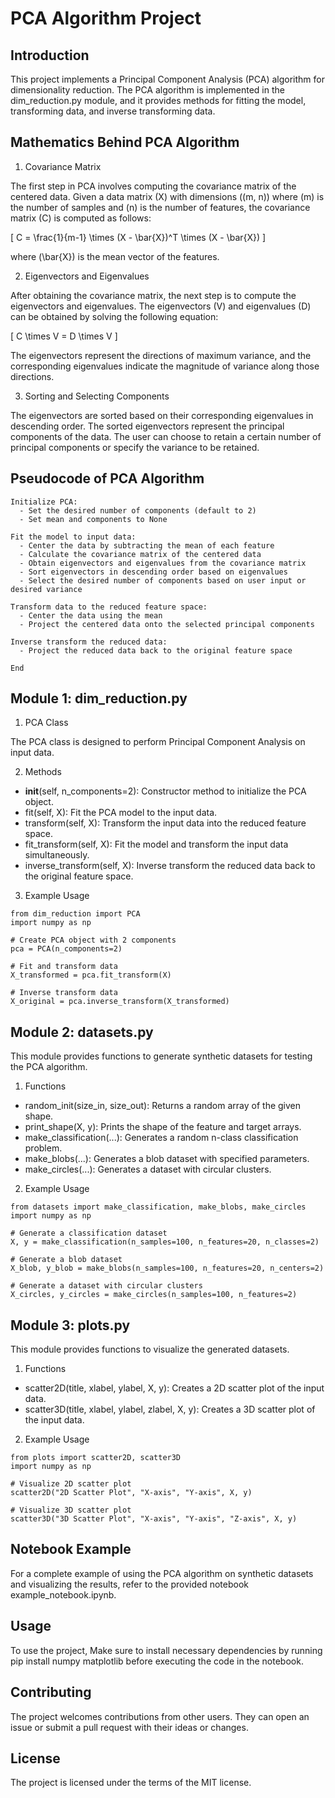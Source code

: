 # PCA Algorithm Project

## Introduction

This project implements a Principal Component Analysis (PCA) algorithm for dimensionality reduction. The PCA algorithm is implemented in the dim_reduction.py module, and it provides methods for fitting the model, transforming data, and inverse transforming data.


## Mathematics Behind PCA Algorithm

1. Covariance Matrix

The first step in PCA involves computing the covariance matrix of the centered data. Given a data matrix \(X\) with dimensions \((m, n)\) where \(m\) is the number of samples and \(n\) is the number of features, the covariance matrix \(C\) is computed as follows:

\[ C = \frac{1}{m-1} \times (X - \bar{X})^T \times (X - \bar{X}) \]

where \(\bar{X}\) is the mean vector of the features.

2. Eigenvectors and Eigenvalues

After obtaining the covariance matrix, the next step is to compute the eigenvectors and eigenvalues. The eigenvectors \(V\) and eigenvalues \(D\) can be obtained by solving the following equation:

\[ C \times V = D \times V \]

The eigenvectors represent the directions of maximum variance, and the corresponding eigenvalues indicate the magnitude of variance along those directions.

3. Sorting and Selecting Components

The eigenvectors are sorted based on their corresponding eigenvalues in descending order. The sorted eigenvectors represent the principal components of the data. The user can choose to retain a certain number of principal components or specify the variance to be retained.

## Pseudocode of PCA Algorithm

```
Initialize PCA:
  - Set the desired number of components (default to 2)
  - Set mean and components to None

Fit the model to input data:
  - Center the data by subtracting the mean of each feature
  - Calculate the covariance matrix of the centered data
  - Obtain eigenvectors and eigenvalues from the covariance matrix
  - Sort eigenvectors in descending order based on eigenvalues
  - Select the desired number of components based on user input or desired variance

Transform data to the reduced feature space:
  - Center the data using the mean
  - Project the centered data onto the selected principal components

Inverse transform the reduced data:
  - Project the reduced data back to the original feature space

End
```


## Module 1: dim_reduction.py

1. PCA Class

The PCA class is designed to perform Principal Component Analysis on input data.

2. Methods

* __init__(self, n_components=2): Constructor method to initialize the PCA object.
* fit(self, X): Fit the PCA model to the input data.
* transform(self, X): Transform the input data into the reduced feature space.
* fit_transform(self, X): Fit the model and transform the input data simultaneously.
* inverse_transform(self, X): Inverse transform the reduced data back to the original feature space.

3. Example Usage

```
from dim_reduction import PCA
import numpy as np

# Create PCA object with 2 components
pca = PCA(n_components=2)

# Fit and transform data
X_transformed = pca.fit_transform(X)

# Inverse transform data
X_original = pca.inverse_transform(X_transformed)
```

## Module 2: datasets.py

This module provides functions to generate synthetic datasets for testing the PCA algorithm.

1. Functions

* random_init(size_in, size_out): Returns a random array of the given shape.
* print_shape(X, y): Prints the shape of the feature and target arrays.
* make_classification(...): Generates a random n-class classification problem.
* make_blobs(...): Generates a blob dataset with specified parameters.
* make_circles(...): Generates a dataset with circular clusters.

2. Example Usage

```
from datasets import make_classification, make_blobs, make_circles
import numpy as np

# Generate a classification dataset
X, y = make_classification(n_samples=100, n_features=20, n_classes=2)

# Generate a blob dataset
X_blob, y_blob = make_blobs(n_samples=100, n_features=20, n_centers=2)

# Generate a dataset with circular clusters
X_circles, y_circles = make_circles(n_samples=100, n_features=2)
```

## Module 3: plots.py

This module provides functions to visualize the generated datasets.

1. Functions

* scatter2D(title, xlabel, ylabel, X, y): Creates a 2D scatter plot of the input data.
* scatter3D(title, xlabel, ylabel, zlabel, X, y): Creates a 3D scatter plot of the input data.

2. Example Usage

```
from plots import scatter2D, scatter3D
import numpy as np

# Visualize 2D scatter plot
scatter2D("2D Scatter Plot", "X-axis", "Y-axis", X, y)

# Visualize 3D scatter plot
scatter3D("3D Scatter Plot", "X-axis", "Y-axis", "Z-axis", X, y)
```
## Notebook Example

For a complete example of using the PCA algorithm on synthetic datasets and visualizing the results, refer to the provided notebook example_notebook.ipynb.

## Usage
To use the project, Make sure to install necessary dependencies by running pip install numpy matplotlib before executing the code in the notebook.

## Contributing
The project welcomes contributions from other users. They can open an issue or submit a pull request with their ideas or changes.

## License
The project is licensed under the terms of the MIT license.





